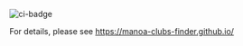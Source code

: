 ![ci-badge](https://github.com/manoa-clubs-finder/manoa-clubs-finder/workflows/ci-manoa-clubs-finder-react/badge.svg)

For details, please see https://manoa-clubs-finder.github.io/
